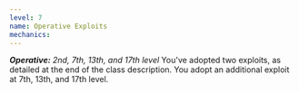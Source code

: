 ```yaml
---
level: 7
name: Operative Exploits
mechanics:
---
```

_**Operative:** 2nd, 7th, 13th, and 17th level_
You've adopted two exploits, as detailed at the end of the class description. You adopt an additional exploit at 7th, 13th, and 17th level.